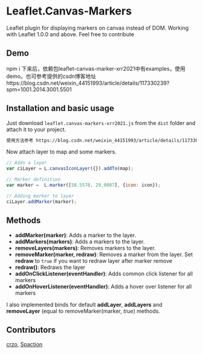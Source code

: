 # Leaflet.Canvas-Markers
Leaflet plugin for displaying markers on canvas instead of DOM. Working with Leaflet 1.0.0 and above.
Feel free to contribute

## Demo

npm i 下来后，依赖包leaflet-canvas-marker-xrr2021中有examples，使用demo。也可参考提供的csdn博客地址https://blog.csdn.net/weixin_44151993/article/details/117330239?spm=1001.2014.3001.5501

## Installation and basic usage

Just download `leaflet.canvas-markers-xrr2021.js` from the `dist` folder and attach it to your project.

```html
使用方法参考 https://blog.csdn.net/weixin_44151993/article/details/117330239?spm=1001.2014.3001.5501
```

Now attach layer to map and some markers.

```js
// Adds a layer
var ciLayer = L.canvasIconLayer({}).addTo(map);

// Marker definition
var marker =  L.marker([58.5578, 29.0087], {icon: icon});

// Adding marker to layer
ciLayer.addMarker(marker);
```

## Methods

- **addMarker(marker)**: Adds a marker to the layer.
- **addMarkers(markers)**: Adds a markers to the layer.
- **removeLayers(markers)**: Removes markers to the layer.
- **removeMarker(marker, redraw)**: Removes a marker from the layer. Set **redraw** to `true` if you want to redraw layer after marker remove
- **redraw()**: Redraws the layer
- **addOnClickListener(eventHandler)**: Adds common click listener for all markers
- **addOnHoverListener(eventHandler)**: Adds a hover over listener for all markers

I also implemented binds for default **addLayer**, **addLayers** and **removeLayer** (equal to removeMarker(marker, _true_) methods.

## Contributors

[crzo](https://github.com/crzo), [Spaction](https://github.com/Spaction)
